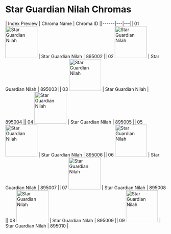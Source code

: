 # Star Guardian Nilah Chromas

| Index  Preview | Chroma Name | Chroma ID ||------|---|---|| 01  <img src='https://raw.communitydragon.org/latest/plugins/rcp-be-lol-game-data/global/default/v1/champion-chroma-images/895/895002.png' alt='Star Guardian Nilah' width='100'> | Star Guardian Nilah | 895002 || 02  <img src='https://raw.communitydragon.org/latest/plugins/rcp-be-lol-game-data/global/default/v1/champion-chroma-images/895/895003.png' alt='Star Guardian Nilah' width='100'> | Star Guardian Nilah | 895003 || 03  <img src='https://raw.communitydragon.org/latest/plugins/rcp-be-lol-game-data/global/default/v1/champion-chroma-images/895/895004.png' alt='Star Guardian Nilah' width='100'> | Star Guardian Nilah | 895004 || 04  <img src='https://raw.communitydragon.org/latest/plugins/rcp-be-lol-game-data/global/default/v1/champion-chroma-images/895/895005.png' alt='Star Guardian Nilah' width='100'> | Star Guardian Nilah | 895005 || 05  <img src='https://raw.communitydragon.org/latest/plugins/rcp-be-lol-game-data/global/default/v1/champion-chroma-images/895/895006.png' alt='Star Guardian Nilah' width='100'> | Star Guardian Nilah | 895006 || 06  <img src='https://raw.communitydragon.org/latest/plugins/rcp-be-lol-game-data/global/default/v1/champion-chroma-images/895/895007.png' alt='Star Guardian Nilah' width='100'> | Star Guardian Nilah | 895007 || 07  <img src='https://raw.communitydragon.org/latest/plugins/rcp-be-lol-game-data/global/default/v1/champion-chroma-images/895/895008.png' alt='Star Guardian Nilah' width='100'> | Star Guardian Nilah | 895008 || 08  <img src='https://raw.communitydragon.org/latest/plugins/rcp-be-lol-game-data/global/default/v1/champion-chroma-images/895/895009.png' alt='Star Guardian Nilah' width='100'> | Star Guardian Nilah | 895009 || 09  <img src='https://raw.communitydragon.org/latest/plugins/rcp-be-lol-game-data/global/default/v1/champion-chroma-images/895/895010.png' alt='Star Guardian Nilah' width='100'> | Star Guardian Nilah | 895010 |